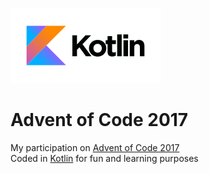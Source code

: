[![Kotlin Badge](github/kotlinlang.svg)](https://kotlinlang.org/)
# Advent of Code 2017
My participation on [Advent of Code 2017](http://adventofcode.com/2017)<Br>
Coded in [Kotlin](https://kotlinlang.org/) for fun and learning purposes

